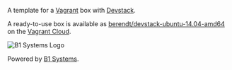 A template for a [Vagrant](http://www.vagrantup.com/) box with [Devstack](http://devstack.org/).

A ready-to-use box is available as [berendt/devstack-ubuntu-14.04-amd64](https://vagrantcloud.com/berendt/devstack-ubuntu-14.04-amd64) on the [Vagrant Cloud](https://vagrantcloud.com/).

![B1 Systems Logo](http://b1-systems.de/typo3temp/GB/8efb9aa347.png)

Powered by [B1 Systems](http://www.b1-systems.de).
